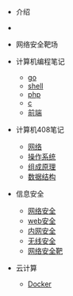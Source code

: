 <!-- docs/_sidebar.md -->
- 介绍
- [](docsify/learn/README.md "Think About AI")

- 网络安全靶场
  

- 计算机编程笔记
  - [go](计算机编程/go/)
  - [shell](计算机编程/shell/)
  - [php](ebook/01_ES6/)
  - [c](linux/)
  - [前端](linux/)

- 计算机408笔记
  -  [网络](网络/)
  - [操作系统](操作系统/)
  - [组成原理](组成原理/)
  - [数据结构](计算机408笔记/数据结构/)
  
- 信息安全
  -  [网络安全](网络安全/)
  -  [web安全](web安全/)
  - [内网安全](内网安全/)
  - [无线安全](无线安全/)
  - [网络安全靶](信息安全/网络安全靶场/)

- 云计算
  -  [Docker](云计算学习/Docker/)

